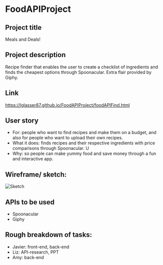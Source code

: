 # FoodAPIProject
## Project title
Meals and Deals!
## Project description 
Recipe finder that enables the user to create a checklist of ingredients and finds the cheapest options through Spoonacular. Extra flair provided by Giphy. 
## Link
https://lglasser87.github.io/FoodAPIProject/foodAPIFind.html
## User story
* For: people who want to find recipes and make them on a budget, and also for people who want to upload their own recipes.
* What it does: finds recipes and their respective ingredients with price comparisons through Spoonacular. U
* Why: so people can make yummy food and save money through a fun and interactive app.
## Wireframe/ sketch: 
![Sketch](Desktop/meals_and_deals.png)
## APIs to be used
* Spoonacular
* Giphy
## Rough breakdown of tasks:
* Javier: front-end, back-end
* Liz: API-research, PPT
* Amy: back-end
